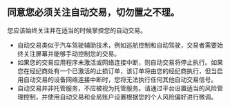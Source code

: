 ## 同意您必须关注自动交易，切勿置之不理。

您应该始终关注并在适当的时候掌控您的自动交易。
- 自动交易类似于汽车驾驶辅助技术，例如巡航控制和自动驾驶，交易者需要始终关注屏幕并能够手动控制您的交易。
- 如果您的交易应用程序未激活或网络连接中断，则自动交易将停止执行。如果您在经纪商处有一个已激活的止损订单，该订单将由您的经纪商执行，但当启用自动交易的设备网络连接中断时，您将无法执行任何其他自动交易信号。
- 自动交易并非托管服务，不应被视为托管服务。请通过平台设置适当的风险管理控制，并使用自动交易和全局账户设置根据您的个人风险偏好进行微调。
